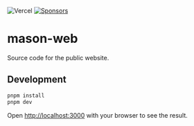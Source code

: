 ![Vercel](https://img.shields.io/badge/vercel-%23000000.svg?style=flat-square&logo=vercel&logoColor=white)
[![Sponsors](https://img.shields.io/github/sponsors/williamboman?style=flat-square)](https://github.com/sponsors/williamboman)

# mason-web

Source code for the public website.

## Development

```bash
pnpm install
pnpm dev
```

Open [http://localhost:3000](http://localhost:3000) with your browser to see the result.
